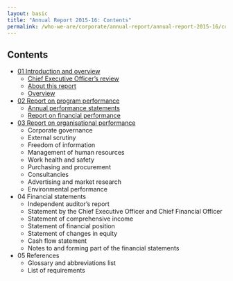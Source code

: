 ```yaml
---
layout: basic
title: "Annual Report 2015-16: Contents"
permalink: /who-we-are/corporate/annual-report/annual-report-2015-16/contents/
---
```

## Contents

- [01 Introduction and overview](/who-we-are/corporate/annual-report/annual-report-2015-16/1-introduction/)
   - [Chief Executive Officer’s review](/who-we-are/corporate/annual-report/annual-report-2015-16/1-introduction/#ceo-review)
   - [About this report](/who-we-are/corporate/annual-report/annual-report-2015-16/1-introduction/#about-report)
   - [Overview](/who-we-are/corporate/annual-report/annual-report-2015-16/1-introduction/#overview)
- [02 Report on program performance](/who-we-are/corporate/annual-report/annual-report-2015-16/2-program-performance/)
   - [Annual performance statements](/who-we-are/corporate/annual-report/annual-report-2015-16/2-program-performance/#annual-performance)
   - [Report on financial performance](/who-we-are/corporate/annual-report/annual-report-2015-16/2-program-performance/#financial-performance)
- [03 Report on organisational performance](/who-we-are/corporate/annual-report/annual-report-2015-16/3-organisational-performance/)
   - Corporate governance
   - External scrutiny
   - Freedom of information
   - Management of human resources
   - Work health and safety
   - Purchasing and procurement
   - Consultancies
   - Advertising and market research
   - Environmental performance
- 04 Financial statements
   - Independent auditor’s report
   - Statement by the Chief Executive Officer and Chief Financial Officer
   - Statement of comprehensive income
   - Statement of financial position
   - Statement of changes in equity
   - Cash flow statement
   - Notes to and forming part of the financial statements
- 05 References
   - Glossary and abbreviations list
   - List of requirements
